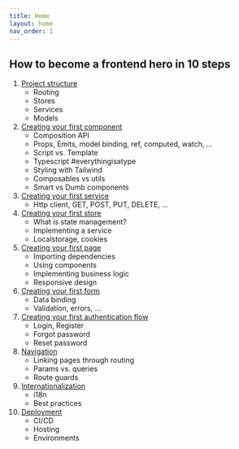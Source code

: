 ```yaml
---
title: Home
layout: home
nav_order: 1
---
```


## How to become a frontend hero in 10 steps

1. [Project structure](https://github.com/maltsavkiryl/thefrontendbible/blob/main/project-structure.md)
   - Routing
   - Stores
   - Services
   - Models
2. [Creating your first component]()
   - Composition API
   - Props, Emits, model binding, ref, computed, watch, ...
   - Script vs. Template
   - Typescript #everythingisatype
   - Styling with Tailwind
   - Composables vs utils
   - Smart vs Dumb components
3. [Creating your first service]()
   - Http client, GET, POST, PUT, DELETE, ...
4. [Creating your first store]()
   - What is state management?
   - Implementing a service
   - Localstorage, cookies
5. [Creating your first page]()
   - Importing dependencies
   - Using components
   - Implementing business logic
   - Responsive design
6. [Creating your first form]()
   - Data binding
   - Validation, errors, ...
7. [Creating your first authentication flow]()
   - Login, Register
   - Forgot password
   - Reset password
8. [Navigation]()
   - Linking pages through routing
   - Params vs. queries
   - Route guards
9. [Internationalization]()
   - i18n
   - Best practices
10. [Deployment]()
    - CI/CD
    - Hosting
    - Environments

